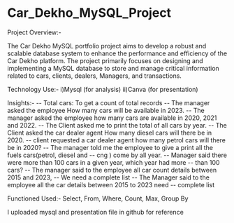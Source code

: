 # Car_Dekho_MySQL_Project

Project Overview:-

The Car Dekho MySQL portfolio project aims to develop a robust and scalable database system to enhance the performance and efficiency of the Car Dekho platform. The project primarily focuses on designing and implementing a MySQL database to store and manage critical information related to cars, clients, dealers, Managers, and transactions.


Technology Use:- 
i)Mysql (for analysis) 
ii)Canva (for presentation)

Insights:- 
-- Total cars: To get a count of total records
-- The manager asked the employee How many cars will be available in 2023.
-- The manager asked the employee how many cars are available in 2020, 2021 and 2022. 
-- The Client asked me to print the total of all cars by year. 
-- The Client asked the car dealer agent How many diesel cars will there be in 2020.
-- client requested a car dealer agent how many petrol cars will there be in 2020?
-- The manager told me the employee to give a print all the fuels cars(petrol, diesel and 
-- cng ) come by all year.
-- Manager said there were more than 100 cars in a given year, which year had more 
-- than 100 cars?
-- The manager said to the employee all car count details between 2015 and 2023, 
-- We need a complete list
-- The Manager said to the employee all the car details between 2015 to 2023 need 
-- complete list 

Functioned Used:- 
Select, 
From, 
Where, 
Count, 
Max, 
Group By

I uploaded mysql and presentation file in github for reference 

